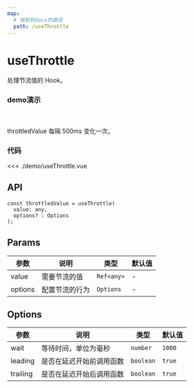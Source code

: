 ```yaml
---
map:
  # 映射到docs的路径
  path: /useThrottle
---
```


# useThrottle

处理节流值的 Hook。

### demo演示
<br/>
<useThrottle/>
<br/>
throttledValue 每隔 500ms 变化一次。

### 代码
<<< ./demo/useThrottle.vue

## API

```
const throttledValue = useThrottle(
  value: any,
  options? : Options
);
```

## Params

| 参数    | 说明           | 类型       | 默认值 |
| ------- | -------------- | ---------- | ------ |
| value   | 需要节流的值   | `Ref<any>` | -      |
| options | 配置节流的行为 | `Options`  | -      |

## Options

| 参数     | 说明                     | 类型      | 默认值 |
| -------- | ------------------------ | --------- | ------ |
| wait     | 等待时间，单位为毫秒     | `number`  | `1000` |
| leading  | 是否在延迟开始前调用函数 | `boolean` | `true` |
| trailing | 是否在延迟开始后调用函数 | `boolean` | `true` |

<script setup>
import useThrottle from './demo/useThrottle.vue'
</script>